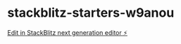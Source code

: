 # stackblitz-starters-w9anou

[Edit in StackBlitz next generation editor ⚡️](https://stackblitz.com/~/github.com/MMika20/stackblitz-starters-w9anou)